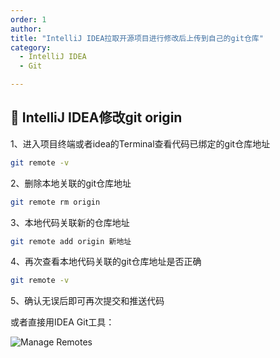 ```yaml
---
order: 1
author: 
title: "IntelliJ IDEA拉取开源项目进行修改后上传到自己的git仓库"
category:
  - IntelliJ IDEA
  - Git

---
```


## 🍂 IntelliJ IDEA修改git origin

1、进入项目终端或者idea的Terminal查看代码已绑定的git仓库地址

```bash
git remote -v
```

2、删除本地关联的git仓库地址

```bash
git remote rm origin
```

3、本地代码关联新的仓库地址

```bash
git remote add origin 新地址
```

4、再次查看本地代码关联的git仓库地址是否正确

```bash
git remote -v
```

5、确认无误后即可再次提交和推送代码



或者直接用IDEA Git工具：

![Manage Remotes](https://qtp-1324720525.cos.ap-shanghai.myqcloud.com/blog/image-20250102123024413.png)

